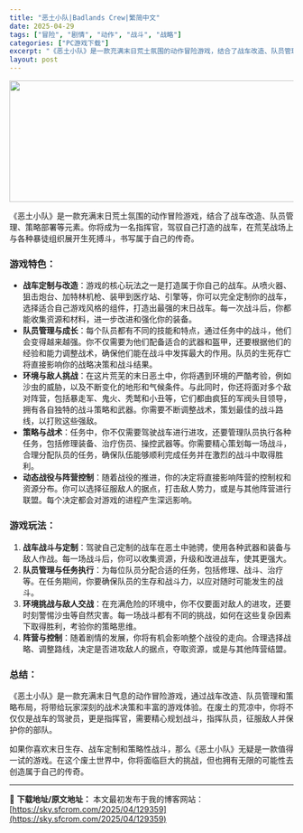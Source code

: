```yaml
---
title: "恶土小队|Badlands Crew|繁简中文"
date: 2025-04-29
tags: ["冒险", "剧情", "动作", "战斗", "战略"]
categories: ["PC游戏下载"]
excerpt: "《恶土小队》是一款充满末日荒土氛围的动作冒险游戏，结合了战车改造、队员管理、策略部署等元素。你将成为一名指挥官，驾驭自己打造的战车，在荒芜战场上与各种暴徒组织展开生死搏斗，书写属于自己的传奇。 游戏特色： 战车定制与改造：游戏的核心玩法之一是打造属于你自己的战车。从喷火器、狙击炮台、加特林机枪、装甲&hellip;"
layout: post
---
```


<img class="aligncenter size-full wp-image-129360" src="https://sky.sfcrom.com/wp-content/uploads/2025/04/2025042901091879.webp" alt="" width="660" height="215" />

《恶土小队》是一款充满末日荒土氛围的动作冒险游戏，结合了战车改造、队员管理、策略部署等元素。你将成为一名指挥官，驾驭自己打造的战车，在荒芜战场上与各种暴徒组织展开生死搏斗，书写属于自己的传奇。
<h3>游戏特色：</h3>
<ul>
 	<li><strong>战车定制与改造</strong>：游戏的核心玩法之一是打造属于你自己的战车。从喷火器、狙击炮台、加特林机枪、装甲到医疗站、引擎等，你可以完全定制你的战车，选择适合自己游戏风格的组件，打造出最强的末日战车。每一次战斗后，你都能收集资源和材料，进一步改进和强化你的装备。</li>
 	<li><strong>队员管理与成长</strong>：每个队员都有不同的技能和特点，通过任务中的战斗，他们会变得越来越强。你不仅需要为他们配备适合的武器和盔甲，还要根据他们的经验和能力调整战术，确保他们能在战斗中发挥最大的作用。队员的生死存亡将直接影响你的战略决策和战斗结果。</li>
 	<li><strong>环境与敌人挑战</strong>：在这片荒芜的末日恶土中，你将遇到环境的严酷考验，例如沙虫的威胁，以及不断变化的地形和气候条件。与此同时，你还将面对多个敌对阵营，包括暴走军、鬼火、秃鹫和小丑等，它们都由疯狂的军阀头目领导，拥有各自独特的战斗策略和武器。你需要不断调整战术，策划最佳的战斗路线，以打败这些强敌。</li>
 	<li><strong>策略与战术</strong>：任务中，你不仅需要驾驶战车进行进攻，还要管理队员执行各种任务，包括修理装备、治疗伤员、操控武器等。你需要精心策划每一场战斗，合理分配队员的任务，确保队伍能够顺利完成任务并在激烈的战斗中取得胜利。</li>
 	<li><strong>动态战役与阵营控制</strong>：随着战役的推进，你的决定将直接影响阵营的控制权和资源分布。你可以选择征服敌人的据点，打击敌人势力，或是与其他阵营进行联盟。每个决定都会对游戏的进程产生深远影响。</li>
</ul>
<h3>游戏玩法：</h3>
<ol>
 	<li><strong>战车战斗与定制</strong>：驾驶自己定制的战车在恶土中驰骋，使用各种武器和装备与敌人作战。每一场战斗后，你可以收集资源，升级和改进战车，使其更强大。</li>
 	<li><strong>队员管理与任务执行</strong>：为每位队员分配合适的任务，包括修理、战斗、治疗等。在任务期间，你要确保队员的生存和战斗力，以应对随时可能发生的战斗。</li>
 	<li><strong>环境挑战与敌人交战</strong>：在充满危险的环境中，你不仅要面对敌人的进攻，还要时刻警惕沙虫等自然灾害。每一场战斗都有不同的挑战，如何在这些复杂因素下取得胜利，考验你的策略思维。</li>
 	<li><strong>阵营与控制</strong>：随着剧情的发展，你将有机会影响整个战役的走向。合理选择战略、调整路线，决定是否进攻敌人的据点，夺取资源，或是与其他阵营结盟。</li>
</ol>
<h3>总结：</h3>
《恶土小队》是一款充满末日气息的动作冒险游戏，通过战车改造、队员管理和策略布局，将带给玩家深刻的战术决策和丰富的游戏体验。在废土的荒凉中，你将不仅仅是战车的驾驶员，更是指挥官，需要精心规划战斗，指挥队员，征服敌人并保护你的部队。

如果你喜欢末日生存、战车定制和策略性战斗，那么《恶土小队》无疑是一款值得一试的游戏。在这个废土世界中，你将面临巨大的挑战，但也拥有无限的可能性去创造属于自己的传奇。

---
📖 **下载地址/原文地址：** 本文最初发布于我的博客网站：[https://sky.sfcrom.com/2025/04/129359](https://sky.sfcrom.com/2025/04/129359)
